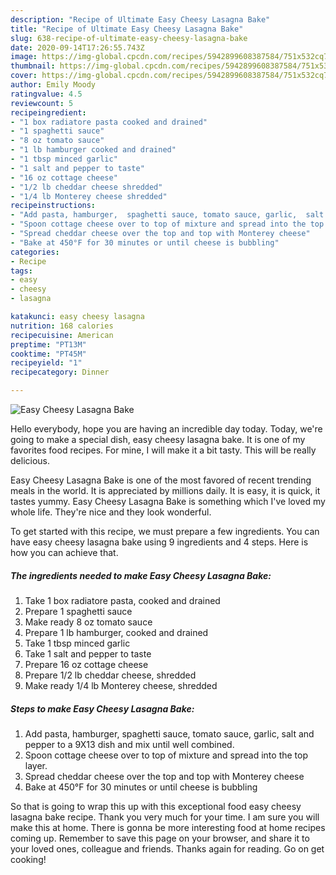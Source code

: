```yaml
---
description: "Recipe of Ultimate Easy Cheesy Lasagna Bake"
title: "Recipe of Ultimate Easy Cheesy Lasagna Bake"
slug: 638-recipe-of-ultimate-easy-cheesy-lasagna-bake
date: 2020-09-14T17:26:55.743Z
image: https://img-global.cpcdn.com/recipes/5942899608387584/751x532cq70/easy-cheesy-lasagna-bake-recipe-main-photo.jpg
thumbnail: https://img-global.cpcdn.com/recipes/5942899608387584/751x532cq70/easy-cheesy-lasagna-bake-recipe-main-photo.jpg
cover: https://img-global.cpcdn.com/recipes/5942899608387584/751x532cq70/easy-cheesy-lasagna-bake-recipe-main-photo.jpg
author: Emily Moody
ratingvalue: 4.5
reviewcount: 5
recipeingredient:
- "1 box radiatore pasta cooked and drained"
- "1 spaghetti sauce"
- "8 oz tomato sauce"
- "1 lb hamburger cooked and drained"
- "1 tbsp minced garlic"
- "1 salt and pepper to taste"
- "16 oz cottage cheese"
- "1/2 lb cheddar cheese shredded"
- "1/4 lb Monterey cheese shredded"
recipeinstructions:
- "Add pasta, hamburger,  spaghetti sauce, tomato sauce, garlic,  salt and pepper to a 9X13 dish and mix until well combined."
- "Spoon cottage cheese over to top of mixture and spread into the top layer."
- "Spread cheddar cheese over the top and top with Monterey cheese"
- "Bake at 450°F for 30 minutes or until cheese is bubbling"
categories:
- Recipe
tags:
- easy
- cheesy
- lasagna

katakunci: easy cheesy lasagna 
nutrition: 168 calories
recipecuisine: American
preptime: "PT13M"
cooktime: "PT45M"
recipeyield: "1"
recipecategory: Dinner

---
```



![Easy Cheesy Lasagna Bake](https://img-global.cpcdn.com/recipes/5942899608387584/751x532cq70/easy-cheesy-lasagna-bake-recipe-main-photo.jpg)

Hello everybody, hope you are having an incredible day today. Today, we're going to make a special dish, easy cheesy lasagna bake. It is one of my favorites food recipes. For mine, I will make it a bit tasty. This will be really delicious.

Easy Cheesy Lasagna Bake is one of the most favored of recent trending meals in the world. It is appreciated by millions daily. It is easy, it is quick, it tastes yummy. Easy Cheesy Lasagna Bake is something which I've loved my whole life. They're nice and they look wonderful.




To get started with this recipe, we must prepare a few ingredients. You can have easy cheesy lasagna bake using 9 ingredients and 4 steps. Here is how you can achieve that.

<!--inarticleads1-->

##### The ingredients needed to make Easy Cheesy Lasagna Bake:

1. Take 1 box radiatore pasta, cooked and drained
1. Prepare 1 spaghetti sauce
1. Make ready 8 oz tomato sauce
1. Prepare 1 lb hamburger, cooked and drained
1. Take 1 tbsp minced garlic
1. Take 1 salt and pepper to taste
1. Prepare 16 oz cottage cheese
1. Prepare 1/2 lb cheddar cheese, shredded
1. Make ready 1/4 lb Monterey cheese, shredded




<!--inarticleads2-->

##### Steps to make Easy Cheesy Lasagna Bake:

1. Add pasta, hamburger,  spaghetti sauce, tomato sauce, garlic,  salt and pepper to a 9X13 dish and mix until well combined.
1. Spoon cottage cheese over to top of mixture and spread into the top layer.
1. Spread cheddar cheese over the top and top with Monterey cheese
1. Bake at 450°F for 30 minutes or until cheese is bubbling




So that is going to wrap this up with this exceptional food easy cheesy lasagna bake recipe. Thank you very much for your time. I am sure you will make this at home. There is gonna be more interesting food at home recipes coming up. Remember to save this page on your browser, and share it to your loved ones, colleague and friends. Thanks again for reading. Go on get cooking!
